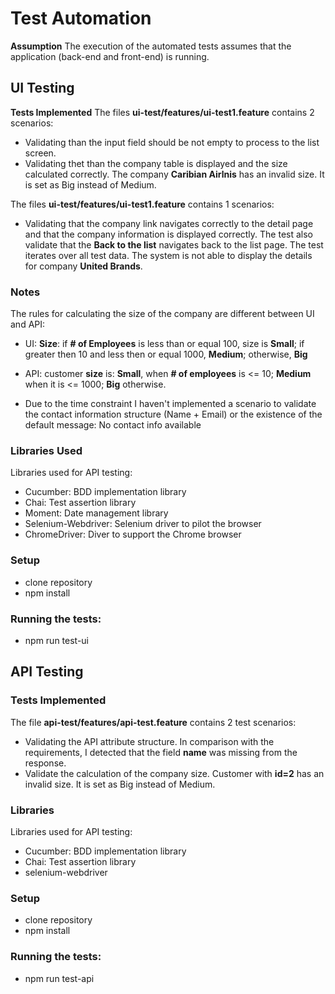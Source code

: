 

# Test Automation #

**Assumption**
The execution of the automated tests assumes that the application (back-end and front-end) is running.


## UI Testing ##

**Tests Implemented**
The files **ui-test/features/ui-test1.feature** contains 2 scenarios:
- Validating than the input field should be not empty to process to the list screen.
- Validating thet than the company table is displayed and the size calculated correctly. The company **Caribian Airlnis** has an invalid size. It is set as Big instead of Medium.

The files **ui-test/features/ui-test1.feature** contains 1 scenarios:
- Validating that the company link navigates correctly to the detail page and that the company information is displayed correctly. The test also validate that the **Back to the list** navigates back to the list page. The test iterates over all test data. The system is not able to display the details for company **United Brands**.

### Notes ###
The rules for calculating the size of the company are different between UI and API:
- UI: **Size**: if **# of Employees** is less than or equal 100, size is **Small**; if greater then 10 and less then or equal 1000, **Medium**; otherwise, **Big**
- API: customer **size** is: **Small**, when **# of employees** is <= 10; **Medium** when it is <= 1000; **Big** otherwise.

- Due to the time constraint I haven't implemented a scenario to validate the contact information structure (Name + Email) or the existence of the default message: No contact info available

### Libraries Used ###
Libraries used for API testing:
- Cucumber: BDD implementation library
- Chai: Test assertion library
- Moment: Date management library
- Selenium-Webdriver: Selenium driver to pilot the browser
- ChromeDriver: Diver to support the Chrome browser

### Setup ###
- clone repository
- npm install

### Running the tests: ###
- npm run test-ui


## API Testing ##

### Tests Implemented ###
The file **api-test/features/api-test.feature** contains 2 test scenarios:
- Validating the API attribute structure. In comparison with the requirements, I detected that the field **name** was missing from the response.
- Validate the calculation of the company size. Customer with **id=2** has an invalid size. It is set as Big instead of Medium.

### Libraries ###
Libraries used for API testing:
- Cucumber: BDD implementation library
- Chai: Test assertion library
- selenium-webdriver

### Setup ###
- clone repository
- npm install

### Running the tests: ###
- npm run test-api


